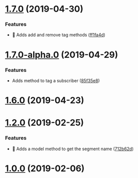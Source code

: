 <a name="1.7.0"></a>
# [1.7.0](https://github.com/wherebyus/MailChimpService/compare/v1.7.0-alpha.0...v1.7.0) (2019-04-30)


### Features

* 🎸 Adds add and remove tag methods ([ff1fa4d](https://github.com/wherebyus/MailChimpService/commit/ff1fa4d))



<a name="1.7.0-alpha.0"></a>
# [1.7.0-alpha.0](https://github.com/wherebyus/MailChimpService/compare/v1.6.0...v1.7.0-alpha.0) (2019-04-29)


### Features

* Adds method to tag a subscriber ([85f35e8](https://github.com/wherebyus/MailChimpService/commit/85f35e8))



<a name="1.6.0"></a>
# [1.6.0](https://github.com/wherebyus/MailChimpService/compare/1.6.0-rc.2...1.6.0) (2019-04-23)



<a name="1.2.0"></a>
# [1.2.0](https://github.com/wherebyus/MailChimpService/compare/1.1.0...1.2.0) (2019-02-25)


### Features

* 🎸 Adds a model method to get the segment name ([712b62d](https://github.com/wherebyus/MailChimpService/commit/712b62d))



<a name="1.0.0"></a>
# [1.0.0](https://github.com/wherebyus/MailChimpService/compare/0.3.1...1.0.0) (2019-02-06)
